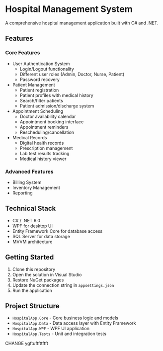 # Hospital Management System

A comprehensive hospital management application built with C# and .NET.

## Features

### Core Features
- User Authentication System
  - Login/Logout functionality
  - Different user roles (Admin, Doctor, Nurse, Patient)
  - Password recovery
- Patient Management
  - Patient registration
  - Patient profiles with medical history
  - Search/filter patients
  - Patient admission/discharge system
- Appointment Scheduling
  - Doctor availability calendar
  - Appointment booking interface
  - Appointment reminders
  - Rescheduling/cancellation
- Medical Records
  - Digital health records
  - Prescription management
  - Lab test results tracking
  - Medical history viewer

### Advanced Features
- Billing System
- Inventory Management
- Reporting

## Technical Stack
- C# / .NET 6.0
- WPF for desktop UI
- Entity Framework Core for database access
- SQL Server for data storage
- MVVM architecture

## Getting Started

1. Clone this repository
2. Open the solution in Visual Studio
3. Restore NuGet packages
4. Update the connection string in `appsettings.json`
5. Run the application

## Project Structure

- `HospitalApp.Core` - Core business logic and models
- `HospitalApp.Data` - Data access layer with Entity Framework
- `HospitalApp.WPF` - WPF UI application
- `HospitalApp.Tests` - Unit and integration tests


CHANGE
ygftuftfttftft